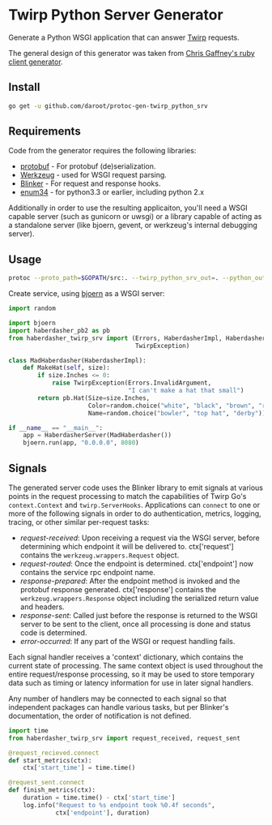 # Twirp Python Server Generator

Generate a Python WSGI application that can answer
[Twirp](https://github.com/twitchtv/twirp) requests.

The general design of this generator was taken from [Chris Gaffney's ruby
client generator](https://github.com/gaffneyc/protoc-gen-twirp_ruby).

## Install

```bash
go get -u github.com/daroot/protoc-gen-twirp_python_srv
```

## Requirements

Code from the generator requires the following libraries:

- [protobuf](https://github.com/google/protobuf) - For protobuf (de)serialization.
- [Werkzeug](http://werkzeug.pocoo.org/) - used for WSGI request parsing.
- [Blinker](https://github.com/jek/blinker) - For request and response hooks.
- [enum34](https://pypi.python.org/pypi/enum34) - for python3.3 or earlier, including python 2.x

Additionally in order to use the resulting applicaiton,  you'll need a WSGI
capable server (such as gunicorn or uwsgi) or a library capable of acting as a
standalone server (like bjoern, gevent, or werkzeug's internal debugging
server).

## Usage

```bash
protoc --proto_path=$GOPATH/src:. --twirp_python_srv_out=. --python_out=. path/to/service.proto
```

Create service, using [bjoern](https://github.com/jonashaag/bjoern) as a WSGI
server:

```python
import random

import bjoern
import haberdasher_pb2 as pb
from haberdasher_twirp_srv import (Errors, HaberdasherImpl, HaberdasherServer,
                                   TwirpException)

class MadHaberdasher(HaberdasherImpl):
    def MakeHat(self, size):
        if size.Inches <= 0:
            raise TwirpException(Errors.InvalidArgument,
                                 "I can't make a hat that small")
        return pb.Hat(Size=size.Inches,
                      Color=random.choice("white", "black", "brown", "red"),
                      Name=random.choice("bowler", "top hat", "derby"))

if __name__ == "__main__":
    app = HaberdasherServer(MadHaberdasher())
    bjoern.run(app, "0.0.0.0", 8080)
```


## Signals

The generated server code uses the Blinker library to emit signals at various
points in the request processing to match the capabilities of Twirp Go's
`context.Context` and `twirp.ServerHooks`.  Applications can `connect` to one
or more of the following signals in order to do authentication, metrics,
logging, tracing, or other similar per-request tasks:

- *request-received*: Upon receiving a request via the WSGI server, before determining which endpoint it will be delivered to.  ctx['request'] contains the `werkzeug.wrappers.Request` object.
- *request-routed*: Once the endpoint is determined.  ctx['endpoint'] now contains the service rpc endpoint name.
- *response-prepared*: After the endpoint method is invoked and the protobuf response generated.  ctx['response'] contains the `werkzeug.wrappers.Response` object including the serialized return value and headers.
- *response-sent*:  Called just before the response is returned to the WSGI server to be sent to the client, once all processing is done and status code is determined.
- *error-occurred*: If any part of the WSGI or request handling fails.

Each signal handler receives a 'context' dictionary, which contains the current
state of processing.  The same context object is used throughout the entire
request/response processing, so it may be used to store temporary data such as
timing or latency information for use in later signal handlers.

Any number of handlers may be connected to each signal so that independent
packages can handle various tasks, but per Blinker's documentation, the order
of notification is not defined.

```python
import time
from haberdasher_twirp_srv import request_received, request_sent

@request_recieved.connect
def start_metrics(ctx):
    ctx['start_time'] = time.time()

@request_sent.connect
def finish_metrics(ctx):
    duration = time.time() - ctx['start_time']
    log.info("Request to %s endpoint took %0.4f seconds",
             ctx['endpoint'], duration)
```
